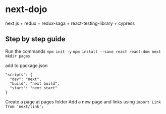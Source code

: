 # next-dojo

next.js + redux + redux-saga + react-testing-library + cypress

## Step by step guide

Run the commands
`npm init -y`
`npm install --save react react-dom next`
`mkdir pages`

add to package.json

```
"scripts": {
  "dev": "next",
  "build": "next build",
  "start": "next start"
}
```

Create a page at pages folder
Add a new page and links using `import Link from 'next/link';`
